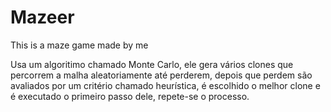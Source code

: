 # Mazeer
This is a maze game made by me

Usa um algoritimo chamado Monte Carlo, ele gera vários clones que percorrem a malha aleatoriamente até perderem,
depois que perdem são avaliados por um critério chamado heurística, é escolhido o melhor clone e é executado o primeiro passo dele,
repete-se o processo.
